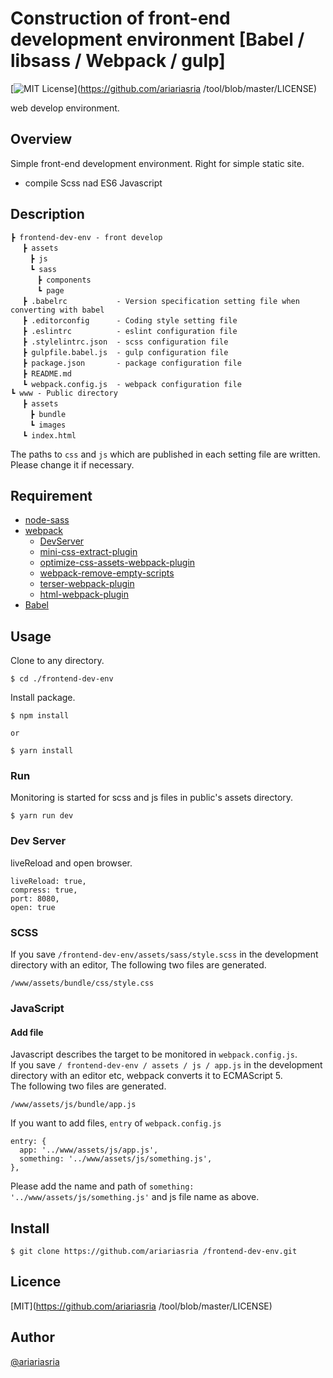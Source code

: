 # Construction of front-end development environment [Babel / libsass / Webpack / gulp]

[![MIT License](http://img.shields.io/badge/license-MIT-blue.svg?style=flat)](https://github.com/ariariasria
/tool/blob/master/LICENSE)

web develop environment.

## Overview

Simple front-end development environment. Right for simple static site.

- compile Scss nad ES6 Javascript

## Description

``` 
┣ frontend-dev-env - front develop  
　 ┣ assets  
　　 ┣ js  
　　 ┗ sass  
　　　 ┣ components  
　　　 ┗ page  
　 ┣ .babelrc           - Version specification setting file when converting with babel  
　 ┣ .editorconfig      - Coding style setting file  
　 ┣ .eslintrc          - eslint configuration file  
　 ┣ .stylelintrc.json  - scss configuration file  
　 ┣ gulpfile.babel.js  - gulp configuration file  
　 ┣ package.json       - package configuration file  
　 ┣ README.md  
　 ┗ webpack.config.js  - webpack configuration file  
┗ www - Public directory  
　 ┣ assets  
　　 ┣ bundle  
　　 ┗ images  
　 ┗ index.html  
```

The paths to `css` and `js` which are published in each setting file are written.  
Please change it if necessary.

## Requirement

- [node-sass](https://www.npmjs.com/package/node-sass)
- [webpack](https://webpack.github.io/)
  - [DevServer](https://webpack.js.org/configuration/dev-server/)
  - [mini-css-extract-plugin](https://webpack.js.org/plugins/mini-css-extract-plugin/)
  - [optimize-css-assets-webpack-plugin](https://github.com/NMFR/optimize-css-assets-webpack-plugin)
  - [webpack-remove-empty-scripts](https://github.com/webdiscus/webpack-remove-empty-scripts)
  - [terser-webpack-plugin](https://webpack.js.org/plugins/terser-webpack-plugin/)
  - [html-webpack-plugin](https://webpack.js.org/plugins/html-webpack-plugin/)
- [Babel](https://babeljs.io/)

## Usage

Clone to any directory.

```
$ cd ./frontend-dev-env
```

Install package.

```
$ npm install

or

$ yarn install
```

### Run

Monitoring is started for scss and js files in public's assets directory.

```
$ yarn run dev
```

### Dev Server

liveReload and open browser.

```
liveReload: true,
compress: true,
port: 8080,
open: true
```

### SCSS

If you save `/frontend-dev-env/assets/sass/style.scss` in the development directory with an editor,
The following two files are generated.

`/www/assets/bundle/css/style.css`

### JavaScript

#### Add file

Javascript describes the target to be monitored in `webpack.config.js`.  
If you save `/ frontend-dev-env / assets / js / app.js` in the development directory with an editor etc, webpack converts it to ECMAScript 5.  
The following two files are generated.

`/www/assets/js/bundle/app.js`

If you want to add files,
`entry` of `webpack.config.js`

```
entry: {
  app: '../www/assets/js/app.js',
  something: '../www/assets/js/something.js',
},
```

Please add the name and path of `something: '../www/assets/js/something.js'` and js file name as above.

## Install

`$ git clone https://github.com/ariariasria
/frontend-dev-env.git`

## Licence

[MIT](https://github.com/ariariasria
/tool/blob/master/LICENSE)

## Author

[@ariariasria](https://github.com/ariariasria)
